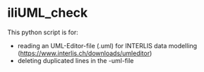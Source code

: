 # iliUML_check

This python script is for: 
- reading an UML-Editor-file (.uml) for INTERLIS data modelling (https://www.interlis.ch/downloads/umleditor)
- deleting duplicated lines in the -uml-file


